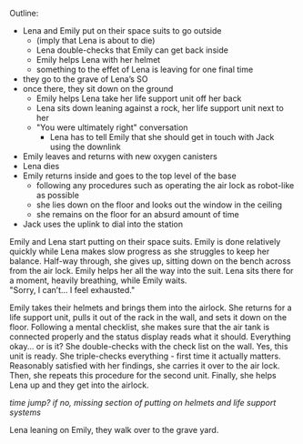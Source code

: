 Outline:

- Lena and Emily put on their space suits to go outside
  - (imply that Lena is about to die)
  - Lena double-checks that Emily can get back inside
  - Emily helps Lena with her helmet
  - something to the effet of Lena is leaving for one final time
- they go to the grave of Lena’s SO
- once there, they sit down on the ground
  - Emily helps Lena take her life support unit off her back
  - Lena sits down leaning against a rock, her life support unit next to her
  - "You were ultimately right" conversation
    - Lena has to tell Emily that she should get in touch with Jack using the downlink
- Emily leaves and returns with new oxygen canisters
- Lena dies
- Emily returns inside and goes to the top level of the base
  - following any procedures such as operating the air lock as robot-like as possible
  - she lies down on the floor and looks out the window in the ceiling
  - she remains on the floor for an absurd amount of time
- Jack uses the uplink to dial into the station

Emily and Lena start putting on their space suits. Emily is done relatively quickly while Lena makes slow progress as she struggles to keep her balance. Half-way through, she gives up, sitting down on the bench across from the air lock. Emily helps her all the way into the suit. Lena sits there for a moment, heavily breathing, while Emily waits.  
"Sorry, I can’t... I feel exhausted."

Emily takes their helmets and brings them into the airlock. She returns for a life support unit, pulls it out of the rack in the wall, and sets it down on the floor. Following a mental checklist, she makes sure that the air tank is connected properly and the status display reads what it should. Everything okay... or is it? She double-checks with the check list on the wall. Yes, this unit is ready. She triple-checks everything - first time it actually matters. Reasonably satisfied with her findings, she carries it over to the air lock. Then, she repeats this procedure for the second unit. Finally, she helps Lena up and they get into the airlock.

*time jump? if no, missing section of putting on helmets and life support systems*

Lena leaning on Emily, they walk over to the grave yard.

